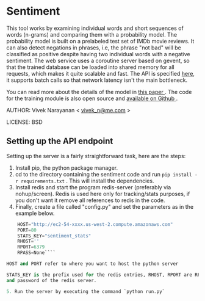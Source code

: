 # Sentiment

This tool works by examining individual words and short sequences of words (n-grams) and comparing them with a probability model. The probability model is built on a prelabeled test set of IMDb movie reviews. It can also detect negations in phrases, i.e, the phrase "not bad" will be classified as positive despite having two individual words with a negative sentiment. The web service uses a coroutine server based on gevent, so that the trained database can be loaded into shared memory for all requests, which makes it quite scalable and fast. The API is specified [here](http://sentiment.vivekn.com/docs/api/), it supports batch calls so that network latency isn't the main bottleneck.

You can read more about the details of the model in <a href="http://arxiv.org/abs/1305.6143"> this paper </a>. The code for the training module is also open source and <a href="https://github.com/vivekn/sentiment"> available on Github </a>. 

AUTHOR: Vivek Narayanan < vivek_n@me.com >

LICENSE: BSD

	
## Setting up the API endpoint
Setting up the server is a fairly straightforward task, here are the steps:

1. Install pip, the python package manager.
2. cd to the directory containing the sentiment code and run `pip install -r requirements.txt` . This will install the dependencies.
3. Install redis and start the program redis-server (preferably via nohup/screen). Redis is used here only for tracking/stats purposes, if you don't want it remove all references to redis in the code.
4. Finally, create a file called "config.py" and set the parameters as in the example below.

````python    
    HOST="http://ec2-54-xxxx.us-west-2.compute.amazonaws.com" 
    PORT=80 
    STATS_KEY="sentiment_stats" 
    RHOST=''
    RPORT=6379 
    RPASS=None````

HOST and PORT refer to where you want to host the python server

STATS_KEY is the prefix used for the redis entries, RHOST, RPORT are RPASS are the host, port
and password of the redis server.

5. Run the server by executing the command `python run.py`
